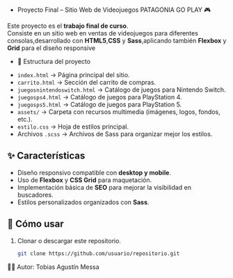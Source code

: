 * Proyecto Final – Sitio Web de Videojuegos PATAGONIA GO PLAY 🎮

Este proyecto es el **trabajo final de curso**.  
Consiste en un sitio web en ventas de videojuegos para diferentes consolas,desarrollado con **HTML5**,**CSS** y **Sass**,aplicando también **Flexbox** y **Grid** para el diseño responsive  

* 📂 Estructura del proyecto
- `index.html` → Página principal del sitio.  
- `carrito.html` → Sección del carrito de compras.  
- `juegosnintendoswitch.html` → Catálogo de juegos para Nintendo Switch.
- `juegosps4.html` → Catálogo de juegos para PlayStation 4.
- `juegosps5.html` → Catálogo de juegos para PlayStation 5.
- `assets/` → Carpeta con recursos multimedia (imágenes, logos, fondos, etc.).  
- `estilo.css` → Hoja de estilos principal.  
- Archivos `.scss` → Archivos de Sass para organizar mejor los estilos.  

## ✨ Características
- Diseño responsivo compatible con **desktop y mobile**.  
- Uso de **Flexbox** y **CSS Grid** para maquetación.  
- Implementación básica de **SEO** para mejorar la visibilidad en buscadores.  
- Estilos personalizados organizados con **Sass**.  

## 🚀 Cómo usar
1. Clonar o descargar este repositorio.  
   ```bash
   git clone https://github.com/usuario/repositorio.git

👨‍💻 Autor: Tobias Agustín Messa
